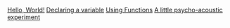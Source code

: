 [Hello, World!](./hello_world.md)
[Declaring a variable](./variable.md)
[Using Functions](functions.md)
[A little psycho-acoustic experiment](experience0.md)
